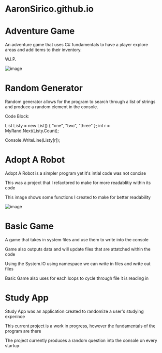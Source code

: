 # AaronSirico.github.io
# Adventure Game

An adventure game that uses C# fundamentals to have a player explore areas and add items to their inventory.

W.I.P.

![image](https://user-images.githubusercontent.com/99092776/201169117-2d08d956-f2e3-48fa-8583-84953804c5f8.png)


# Random Generator

Random generator allows for the program to search through a list of strings and produce a random element in the console.

Code Block: 

List<string> Listy = new List<string>() { "one", "two", "three" };
int r = MyRand.Next(Listy.Count);

Console.WriteLine(Listy[r]);


# Adopt A Robot
 
Adopt A Robot is a simpler program yet it's intial code was not concise
 
This was a project that I refactored to make for more readablitiy within its code
 
This image shows some functions I created to make for better readability
 
 ![image](https://user-images.githubusercontent.com/99092776/201170984-bc05c2b8-73af-4bb3-ac27-cd78a41719ce.png)

 
 # Basic Game
 
 A game that takes in system files and use them to write into the console
 
 Game also outputs data and will update files that are attatched within the code
 
 Using the System.IO using namespace we can write in files and write out files

 Basic Game also uses for each loops to cycle through file it is reading in
 
 # Study App
 
 Study App was an application created to randomize a user's studying experince
 
 This current project is a work in progress, however the fundamentals of the program are there
 
 The project currently produces a random question into the console on every startup
 
